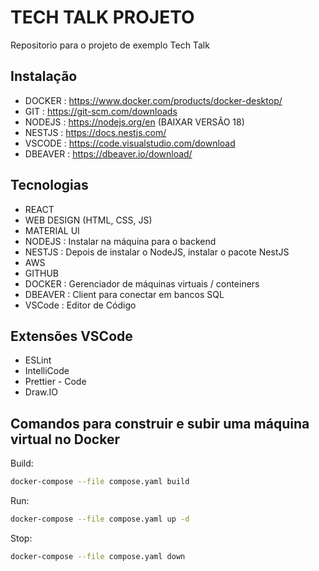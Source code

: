 # TECH TALK PROJETO

Repositorio para o projeto de exemplo Tech Talk

## Instalação

- DOCKER : https://www.docker.com/products/docker-desktop/
- GIT : https://git-scm.com/downloads
- NODEJS : https://nodejs.org/en (BAIXAR VERSÃO 18)
- NESTJS : https://docs.nestjs.com/
- VSCODE : https://code.visualstudio.com/download
- DBEAVER : https://dbeaver.io/download/

## Tecnologias

- REACT
- WEB DESIGN (HTML, CSS, JS)
- MATERIAL UI
- NODEJS : Instalar na máquina para o backend
- NESTJS : Depois de instalar o NodeJS, instalar o pacote NestJS
- AWS
- GITHUB
- DOCKER : Gerenciador de máquinas virtuais / conteiners
- DBEAVER : Client para conectar em bancos SQL
- VSCode : Editor de Código

## Extensões VSCode

- ESLint
- IntelliCode
- Prettier - Code
- Draw.IO

## Comandos para construir e subir uma máquina virtual no Docker

Build:

```sh
docker-compose --file compose.yaml build
```

Run:

```sh
docker-compose --file compose.yaml up -d
```

Stop:

```sh
docker-compose --file compose.yaml down
```
